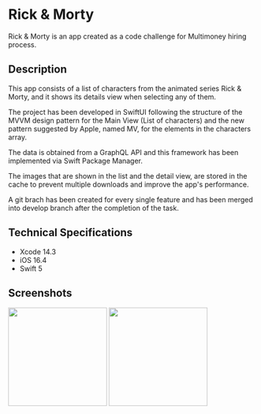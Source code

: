 # Rick & Morty

Rick & Morty is an app created as a code challenge for Multimoney hiring process.

## Description

This app consists of a list of characters from the animated series Rick & Morty, and it shows its details view when selecting any of them.

The project has been developed in SwiftUI following the structure of the MVVM design pattern for the Main View (List of characters) and the new pattern suggested by Apple, named MV, for the elements in the characters array.

The data is obtained from a GraphQL API and this framework has been implemented via Swift Package Manager.

The images that are shown in the list and the detail view, are stored in the cache to prevent multiple downloads and improve the app's performance.

A git brach has been created for every single feature and has been merged into develop branch after the completion of the task.


## Technical Specifications

- Xcode 14.3
- iOS 16.4
- Swift 5

## Screenshots
<img src= "https://github.com/Armand-MX/RickAndMorty/assets/123115197/51c4e3e3-2692-4a0d-8e5b-a80cc45cd445" width=200>
<img src= "https://github.com/Armand-MX/RickAndMorty/assets/123115197/451059cd-5f94-4ea9-953e-128ad23cdbab" width=200>
